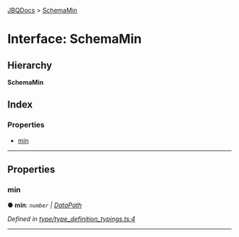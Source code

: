 [JBQDocs](../README.md) > [SchemaMin](../interfaces/schemamin.md)

# Interface: SchemaMin

## Hierarchy

**SchemaMin**

## Index

### Properties

* [min](schemamin.md#min)

---

## Properties

<a id="min"></a>

###  min

**● min**: *`number` \| [DataPath](datapath.md)*

*Defined in [type/type_definition_typings.ts:4](https://github.com/krnik/vjs-validator/blob/557f235/src/type/type_definition_typings.ts#L4)*

___


